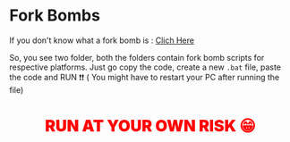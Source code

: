 # Fork Bombs
If you don't know what a fork bomb is : [Clich Here](https://en.wikipedia.org/wiki/Fork_bomb)

So, you see two folder, both the folders contain fork bomb scripts for respective platforms. Just go copy the code, create a new `.bat` file, paste the code and RUN ❗❗ ( You might have to restart your PC after running the file)

# <center style="color: red; font-weight: 900;">RUN AT YOUR OWN RISK 😁</center>